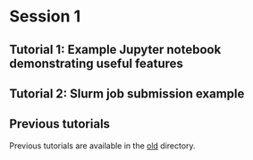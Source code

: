 # Session 1

## Tutorial 1: Example Jupyter notebook demonstrating useful features

## Tutorial 2: Slurm job submission example

## Previous tutorials

Previous tutorials are available in the [old](old) directory.